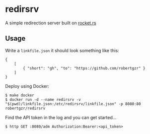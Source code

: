 # redirsrv

A simple redirection server built on [rocket.rs](https://rocket.rs)

## Usage

Write a `linkfile.json` it should look something like this:

```
{
    [
        { "short": "gh", "to": "https://github.com/robertgzr" }
    ]
}
```

Deploy using Docker:

```
$ make docker
$ docker run -d --name redirsrv -v "$(pwd)/linkfile.json:/etc/redirsrv/linkfile.json" -p 8080:80 robertgzr/redirsrv
```

Find the API token in the log and you can get started...

```
$ http GET :8080/adm Authorization:Bearer:<api_token>
```
